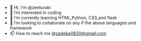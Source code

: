 - 👋 Hi, I’m @zeeturaki
- 👀 I’m interested in coding
- 🌱 I’m currently learning HTML,Python, CSS,and flask
- 💞️ I’m looking to collaborate on any if the above languages and framework
- 📫 How to reach me @zadeka0820@gmail.com

<!---
zeeturaki/zeeturaki is a ✨ special ✨ repository because its `README.md` (this file) appears on your GitHub profile.
You can click the Preview link to take a look at your changes.
--->
